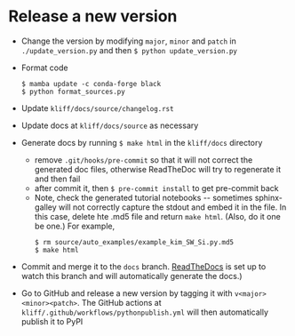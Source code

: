 # Release a new version

- Change the version by modifying `major`, `minor` and `patch` in `./update_version.py`
  and then `$ python update_version.py`

- Format code
   ```shell
   $ mamba update -c conda-forge black
   $ python format_sources.py
   ````

- Update `kliff/docs/source/changelog.rst`

- Update docs at `kliff/docs/source` as necessary

- Generate docs by running `$ make html` in the `kliff/docs` directory
  - remove `.git/hooks/pre-commit` so that it will not correct the generated
    doc files, otherwise ReadTheDoc will try to regenerate it and then fail
  - after commit it, then `$ pre-commit install` to get pre-commit back
  - Note, check the generated tutorial notebooks -- sometimes sphinx-galley will
    not correctly capture the stdout and embed it in the file. In this case,
    delete hte .md5 file and return `make html`. (Also, do it one be one.)
    For example,
    ```shell
    $ rm source/auto_examples/example_kim_SW_Si.py.md5
    $ make html
    ```

- Commit and merge it to the `docs` branch. [ReadTheDocs](https://readthedocs.org)
  is set up to watch this branch and will automatically generate the docs.)

- Go to GitHub and release a new version by tagging it with `v<major><minor><patch>`.
  The GitHub actions at `kliff/.github/workflows/pythonpublish.yml` will then
  automatically publish it to PyPI

